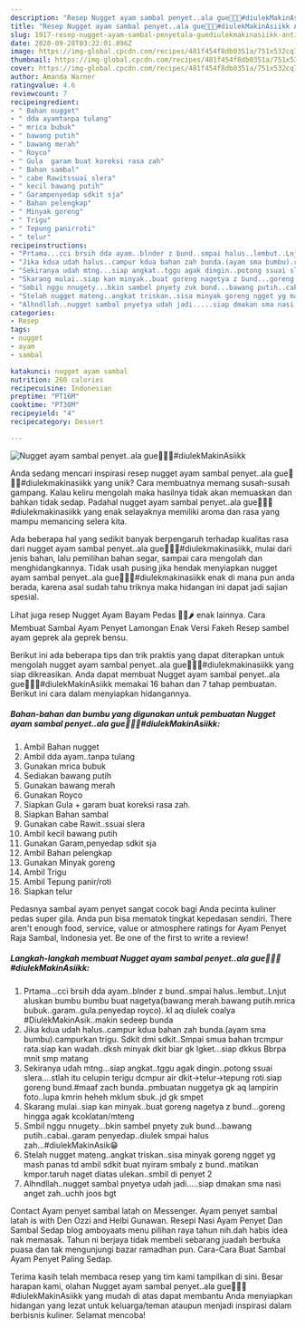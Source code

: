 ```yaml
---
description: "Resep Nugget ayam sambal penyet..ala gue🍣🍱🍗#diulekMakinAsiikk Anti Gagal"
title: "Resep Nugget ayam sambal penyet..ala gue🍣🍱🍗#diulekMakinAsiikk Anti Gagal"
slug: 1917-resep-nugget-ayam-sambal-penyetala-guediulekmakinasiikk-anti-gagal
date: 2020-09-28T03:22:01.896Z
image: https://img-global.cpcdn.com/recipes/481f454f8db0351a/751x532cq70/nugget-ayam-sambal-penyetala-gue🍣🍱🍗diulekmakinasiikk-foto-resep-utama.jpg
thumbnail: https://img-global.cpcdn.com/recipes/481f454f8db0351a/751x532cq70/nugget-ayam-sambal-penyetala-gue🍣🍱🍗diulekmakinasiikk-foto-resep-utama.jpg
cover: https://img-global.cpcdn.com/recipes/481f454f8db0351a/751x532cq70/nugget-ayam-sambal-penyetala-gue🍣🍱🍗diulekmakinasiikk-foto-resep-utama.jpg
author: Amanda Warner
ratingvalue: 4.6
reviewcount: 7
recipeingredient:
- " Bahan nugget"
- " dda ayamtanpa tulang"
- " mrica bubuk"
- " bawang putih"
- " bawang merah"
- " Royco"
- " Gula  garam buat koreksi rasa zah"
- " Bahan sambal"
- " cabe Rawitssuai slera"
- " kecil bawang putih"
- " Garampenyedap sdkit sja"
- " Bahan pelengkap"
- " Minyak goreng"
- " Trigu"
- " Tepung panirroti"
- " telur"
recipeinstructions:
- "Prtama...cci brsih dda ayam..blnder z bund..smpai halus..lembut..Lnjut aluskan bumbu bumbu buat nagetya(bawang merah.bawang putih.mrica bubuk..garam..gula.penyedap royco)..kl aq diulek coalya #DiulekMakinAsik..makin sedeep bunda"
- "Jika kdua udah halus..campur kdua bahan zah bunda.(ayam sma bumbu).campurkan trigu. Sdkit dmi sdkit..Smpai smua bahan trcmpur rata.siap kan wadah..dksh minyak dkit biar gk lgket...siap dkkus Bbrpa mnit smp matang"
- "Sekiranya udah mtng...siap angkat..tggu agak dingin..potong ssuai slera....stlah itu celupin terigu dcmpur air dkit-&gt;telur-&gt;tepung roti.siap goreng bund.#maaf zach bunda..pmbuatan nuggetya gk aq lampirin foto..lupa kmrin heheh mklum sbuk..jd gk smpet"
- "Skarang mulai..siap kan minyak..buat goreng nagetya z bund...goreng hingga agak kcoklatan/mteng"
- "Smbil nggu nnugety...bkin sambel pnyety zuk bund...bawang putih..cabai..garam penyedap..diulek smpai halus zah...#diulekMakinAsik😁"
- "Stelah nugget mateng..angkat triskan..sisa minyak goreng ngget yg mash panas td ambil sdkit buat nyiram smbaly z bund..matikan kmpor.taruh naget diatas ulekan..smbil di penyet 2"
- "Alhndllah..nugget sambal pnyetya udah jadi.....siap dmakan sma nasi anget zah..uchh joos bgt"
categories:
- Resep
tags:
- nugget
- ayam
- sambal

katakunci: nugget ayam sambal 
nutrition: 260 calories
recipecuisine: Indonesian
preptime: "PT16M"
cooktime: "PT30M"
recipeyield: "4"
recipecategory: Dessert

---
```



![Nugget ayam sambal penyet..ala gue🍣🍱🍗#diulekMakinAsiikk](https://img-global.cpcdn.com/recipes/481f454f8db0351a/751x532cq70/nugget-ayam-sambal-penyetala-gue🍣🍱🍗diulekmakinasiikk-foto-resep-utama.jpg)

Anda sedang mencari inspirasi resep nugget ayam sambal penyet..ala gue🍣🍱🍗#diulekmakinasiikk yang unik? Cara membuatnya memang susah-susah gampang. Kalau keliru mengolah maka hasilnya tidak akan memuaskan dan bahkan tidak sedap. Padahal nugget ayam sambal penyet..ala gue🍣🍱🍗#diulekmakinasiikk yang enak selayaknya memiliki aroma dan rasa yang mampu memancing selera kita.

Ada beberapa hal yang sedikit banyak berpengaruh terhadap kualitas rasa dari nugget ayam sambal penyet..ala gue🍣🍱🍗#diulekmakinasiikk, mulai dari jenis bahan, lalu pemilihan bahan segar, sampai cara mengolah dan menghidangkannya. Tidak usah pusing jika hendak menyiapkan nugget ayam sambal penyet..ala gue🍣🍱🍗#diulekmakinasiikk enak di mana pun anda berada, karena asal sudah tahu triknya maka hidangan ini dapat jadi sajian spesial.

Lihat juga resep Nugget Ayam Bayam Pedas 🐔🌱🌶 enak lainnya. Cara Membuat Sambal Ayam Penyet Lamongan Enak Versi Fakeh Resep sambel ayam geprek ala geprek bensu.


Berikut ini ada beberapa tips dan trik praktis yang dapat diterapkan untuk mengolah nugget ayam sambal penyet..ala gue🍣🍱🍗#diulekmakinasiikk yang siap dikreasikan. Anda dapat membuat Nugget ayam sambal penyet..ala gue🍣🍱🍗#diulekMakinAsiikk memakai 16 bahan dan 7 tahap pembuatan. Berikut ini cara dalam menyiapkan hidangannya.

<!--inarticleads1-->

##### Bahan-bahan dan bumbu yang digunakan untuk pembuatan Nugget ayam sambal penyet..ala gue🍣🍱🍗#diulekMakinAsiikk:

1. Ambil  Bahan nugget
1. Ambil  dda ayam..tanpa tulang
1. Gunakan  mrica bubuk
1. Sediakan  bawang putih
1. Gunakan  bawang merah
1. Gunakan  Royco
1. Siapkan  Gula + garam buat koreksi rasa zah.
1. Siapkan  Bahan sambal
1. Gunakan  cabe Rawit..ssuai slera
1. Ambil  kecil bawang putih
1. Gunakan  Garam,penyedap sdkit sja
1. Ambil  Bahan pelengkap
1. Gunakan  Minyak goreng
1. Ambil  Trigu
1. Ambil  Tepung panir/roti
1. Siapkan  telur


Pedasnya sambal ayam penyet sangat cocok bagi Anda pecinta kuliner pedas super gila. Anda pun bisa mematok tingkat kepedasan sendiri. There aren&#39;t enough food, service, value or atmosphere ratings for Ayam Penyet Raja Sambal, Indonesia yet. Be one of the first to write a review! 

<!--inarticleads2-->

##### Langkah-langkah membuat Nugget ayam sambal penyet..ala gue🍣🍱🍗#diulekMakinAsiikk:

1. Prtama...cci brsih dda ayam..blnder z bund..smpai halus..lembut..Lnjut aluskan bumbu bumbu buat nagetya(bawang merah.bawang putih.mrica bubuk..garam..gula.penyedap royco)..kl aq diulek coalya #DiulekMakinAsik..makin sedeep bunda
1. Jika kdua udah halus..campur kdua bahan zah bunda.(ayam sma bumbu).campurkan trigu. Sdkit dmi sdkit..Smpai smua bahan trcmpur rata.siap kan wadah..dksh minyak dkit biar gk lgket...siap dkkus Bbrpa mnit smp matang
1. Sekiranya udah mtng...siap angkat..tggu agak dingin..potong ssuai slera....stlah itu celupin terigu dcmpur air dkit-&gt;telur-&gt;tepung roti.siap goreng bund.#maaf zach bunda..pmbuatan nuggetya gk aq lampirin foto..lupa kmrin heheh mklum sbuk..jd gk smpet
1. Skarang mulai..siap kan minyak..buat goreng nagetya z bund...goreng hingga agak kcoklatan/mteng
1. Smbil nggu nnugety...bkin sambel pnyety zuk bund...bawang putih..cabai..garam penyedap..diulek smpai halus zah...#diulekMakinAsik😁
1. Stelah nugget mateng..angkat triskan..sisa minyak goreng ngget yg mash panas td ambil sdkit buat nyiram smbaly z bund..matikan kmpor.taruh naget diatas ulekan..smbil di penyet 2
1. Alhndllah..nugget sambal pnyetya udah jadi.....siap dmakan sma nasi anget zah..uchh joos bgt


Contact Ayam penyet sambal latah on Messenger. Ayam penyet sambal latah is with Den Ozzi and Helbi Gunawan. Resepi Nasi Ayam Penyet Dan Sambal Sedap blog amboyaats menu pilihan raya tahun nih.dah habis idea nak memasak. Tahun ni berjaya tidak membeli sebarang juadah berbuka puasa dan tak mengunjungi bazar ramadhan pun. Cara-Cara Buat Sambal Ayam Penyet Paling Sedap. 

Terima kasih telah membaca resep yang tim kami tampilkan di sini. Besar harapan kami, olahan Nugget ayam sambal penyet..ala gue🍣🍱🍗#diulekMakinAsiikk yang mudah di atas dapat membantu Anda menyiapkan hidangan yang lezat untuk keluarga/teman ataupun menjadi inspirasi dalam berbisnis kuliner. Selamat mencoba!
